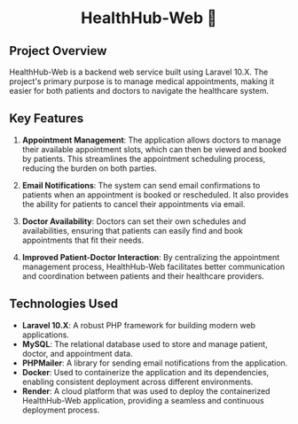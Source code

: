 <h1 align="center">HealthHub-Web 🏥</h1>

## Project Overview

HealthHub-Web is a backend web service built using Laravel 10.X. The project's primary purpose is to manage medical appointments, making it easier for both patients and doctors to navigate the healthcare system.

## Key Features

1. **Appointment Management**: The application allows doctors to manage their available appointment slots, which can then be viewed and booked by patients. This streamlines the appointment scheduling process, reducing the burden on both parties.

2. **Email Notifications**: The system can send email confirmations to patients when an appointment is booked or rescheduled. It also provides the ability for patients to cancel their appointments via email.

3. **Doctor Availability**: Doctors can set their own schedules and availabilities, ensuring that patients can easily find and book appointments that fit their needs.

4. **Improved Patient-Doctor Interaction**: By centralizing the appointment management process, HealthHub-Web facilitates better communication and coordination between patients and their healthcare providers.

## Technologies Used

- **Laravel 10.X**: A robust PHP framework for building modern web applications.
- **MySQL**: The relational database used to store and manage patient, doctor, and appointment data.
- **PHPMailer**: A library for sending email notifications from the application.
- **Docker**: Used to containerize the application and its dependencies, enabling consistent deployment across different environments.
- **Render**: A cloud platform that was used to deploy the containerized HealthHub-Web application, providing a seamless and continuous deployment process.

  
